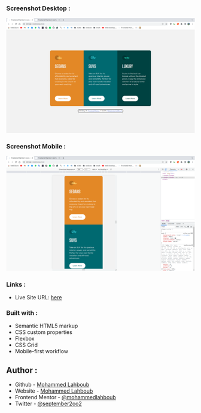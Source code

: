 ### Screenshot Desktop :

![](./screenshot.jpg)

### Screenshot Mobile :

![](./screenshot-mobile.jpg)

### Links :

- Live Site URL: [here](https://your-live-site-url.com)


### Built with :

- Semantic HTML5 markup
- CSS custom properties
- Flexbox
- CSS Grid
- Mobile-first workflow


## Author :
- Github - [Mohammed Lahboub](https://github.com/mohammedlahboub)
- Website - [Mohammed Lahboub](https://www.mohammedlahboub.ml)
- Frontend Mentor - [@mohammedlahboub](https://www.frontendmentor.io/profile/mohammedlahboub)
- Twitter - [@september2oo2](https://www.twitter.com/september2oo2)